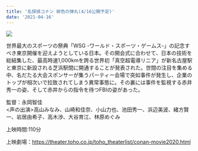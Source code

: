 ```yaml
---
title: '名探偵コナン 緋色の弾丸(4/16公開予定)'
date: '2021-04-16'
---
```


<img src="/images/640.jpg" />

世界最大のスポーツの祭典「WSG -ワールド・スポーツ・ゲームス-」の記念すべき東京開催を迎えようとしている日本。その開会式に合わせて、日本の技術を総結集した、最高時速1,000kmを誇る世界初「真空超電導リニア」が新名古屋駅と東京に新設される芝浜駅間に開通することが発表された。世間の注目を集める中、名だたる大会スポンサーが集うパーティー会場で突如事件が発生し、企業のトップが相次いで拉致されてしまう異常事態に。その裏には事件を監視する赤井秀一の姿、そして赤井からの指令を待つFBIの姿があった。

監督：永岡智佳<br>
<声の出演>高山みなみ、山崎和佳奈、小山力也、池田秀一、浜辺美波、緒方賢一、岩居由希子、高木渉、大谷育江、林原めぐみ

上映時間:110分

上映劇場：<https://theater.toho.co.jp/toho_theaterlist/conan-movie2020.html>